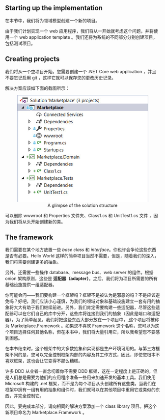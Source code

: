 ## Starting up the implementation

在本节中，我们将为领域模型创建一个新的项目。

由于我们计划实现一个 web 应用程序，我们将从一开始就考虑这个问题，并将使用一个 web application template 。我们还将为系统的不同部分分别创建项目，包括测试项目。

## Creating projects

我们将从一个空项目开始。您需要创建一个 .NET Core web application ，并且不要忘记启用 git ，这样它就可以保存您的更改历史记录。

解决方案应该如下面的截图所示：  
<p align="center">
<img src="./../images/A-glimpse-of-the-solution-structure.png"/>
<br/>
A glimpse of the solution structure
</p>

可以删除 wwwroot 和 Properties 文件夹、Class1.cs 和 UnitTest1.cs 文件 ，因为我们将从头开始创建新的类。

## The framework

我们需要在某个地方放置一些 *base class* 和 *interface*。你也许会争论这些东西是否有必要。Hello World 这样的简单项目当然不需要，但是，随着我们的深入，我们将需要创建更多的抽象。

另外，还需要一些操作 database、message bus、web server 的组件。根据 onion 架构原则，这些是 **适配器（adapter）**。之后，我们将为项目所需要的所有基础设施提供一组适配器。

你可能会问——我们要构建一个框架吗？框架不是被认为是邪恶的吗？不是应该避免吗？好吧，我们应该小心谨慎，为我们的领域对象和基础设施建立一套有用的抽象将大大有助于我们继续前进。另外，我们肯定需要构建一些适配器，尽管这些适配器可以在它们自己的库中分开，这些库将连接到我们的抽象（因此是端口和适配器），为了简单起见，我们将把这些东西大部分放在一个项目中，,这个项目将被称为 Marketplace.Framework 。如果您不喜欢 Framework 这个名称，您可以为这个项目选择任何其他名称，但在本书中，我们将大量引用它，所以我希望您不要感到困惑。

在本书结束时，这个框架中的大多数抽象和实现都是生产环境可用的。与第三方框架不同的是，您可以完全控制框架内部的内容及其工作方式，因此，即使您根本不喜欢框架，这也会让它变得不那么糟糕。

许多 DDD 从业者一直念叨着你不需要 DDD 框架，这在一定程度上是正确的，但是人们总是需要为他们的应用程序准备一些用来加速开发的基本工具。我们使用Microsoft 构建的 .net 框架，而不是为每个项目从头创建所有这些类。当我们在框架中拥有一组有用的抽象和组件时，我们就可以在其他项目中重用它或类似的东西，并完全控制它。

因此，要完成本部分，请向相同的解决方案添加一个 class library 项目。把这个新项目命名为 Marketplace.Framework 。